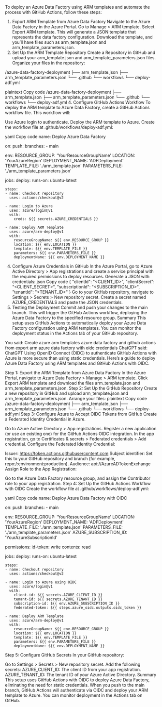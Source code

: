 To deploy an Azure Data Factory using ARM templates and automate the process with GitHub Actions, follow these steps:

1. Export ARM Template from Azure Data Factory
Navigate to the Azure Data Factory in the Azure Portal.
Go to Manage > ARM template.
Select Export ARM template. This will generate a JSON template that represents the data factory configuration.
Download the template, and you’ll have files such as arm_template.json and arm_template_parameters.json.
2. Set Up the ARM Template Repository
Create a Repository in GitHub and upload your arm_template.json and arm_template_parameters.json files.
Organize your files in the repository:

/azure-data-factory-deployment
├── arm_template.json
├── arm_template_parameters.json
└── .github
    └── workflows
        └── deploy-adf.yml

plaintext
Copy code
/azure-data-factory-deployment
├── arm_template.json
├── arm_template_parameters.json
└── .github
    └── workflows
        └── deploy-adf.yml
4. Configure GitHub Actions Workflow
To deploy the ARM template to Azure Data Factory, create a GitHub Actions workflow file. This workflow will:

Use Azure login to authenticate.
Deploy the ARM template to Azure.
Create the workflow file at .github/workflows/deploy-adf.yml:

yaml
Copy code
name: Deploy Azure Data Factory

on:
  push:
    branches:
      - main

env:
  RESOURCE_GROUP: 'YourResourceGroupName'
  LOCATION: 'YourAzureRegion'
  DEPLOYMENT_NAME: 'ADFDeployment'
  TEMPLATE_FILE: './arm_template.json'
  PARAMETERS_FILE: './arm_template_parameters.json'

jobs:
  deploy:
    runs-on: ubuntu-latest

    steps:
    - name: Checkout repository
      uses: actions/checkout@v2

    - name: Login to Azure
      uses: azure/login@v1
      with:
        creds: ${{ secrets.AZURE_CREDENTIALS }}

    - name: Deploy ARM Template
      uses: azure/arm-deploy@v1
      with:
        resourceGroupName: ${{ env.RESOURCE_GROUP }}
        location: ${{ env.LOCATION }}
        template: ${{ env.TEMPLATE_FILE }}
        parameters: ${{ env.PARAMETERS_FILE }}
        deploymentName: ${{ env.DEPLOYMENT_NAME }}
4. Configure Azure Credentials in GitHub
In the Azure Portal, go to Azure Active Directory > App registrations and create a service principal with the required permissions to deploy resources.
Generate a JSON with credentials:
json
Copy code
{
  "clientId": "<CLIENT_ID>",
  "clientSecret": "<CLIENT_SECRET>",
  "subscriptionId": "<SUBSCRIPTION_ID>",
  "tenantId": "<TENANT_ID>"
}
Go to your GitHub repository, navigate to Settings > Secrets > New repository secret.
Create a secret named AZURE_CREDENTIALS and paste the JSON credentials.
5. Testing the Deployment
Commit and push your changes to the main branch.
This will trigger the GitHub Actions workflow, deploying the Azure Data Factory to the specified resource group.
Summary
This setup uses GitHub Actions to automatically deploy your Azure Data Factory configuration using ARM templates. You can monitor the deployment status in the Actions tab of your GitHub repository.







You said:
Create azure arm templates azure data factory and github actions from export arm azure data factory  with oidc credentials 
ChatGPT said:
ChatGPT
Using OpenID Connect (OIDC) to authenticate GitHub Actions with Azure is more secure than using static credentials. Here’s a guide to deploy Azure Data Factory using ARM templates and GitHub Actions with OIDC.

Step 1: Export the ARM Template from Azure Data Factory
In the Azure Portal, navigate to Azure Data Factory > Manage > ARM template.
Click Export ARM template and download the files arm_template.json and arm_template_parameters.json.
Step 2: Set Up the GitHub Repository
Create a new repository in GitHub and upload arm_template.json and arm_template_parameters.json.
Arrange your files:
plaintext
Copy code
/azure-data-factory-deployment
├── arm_template.json
├── arm_template_parameters.json
└── .github
    └── workflows
        └── deploy-adf.yml
Step 3: Configure Azure to Accept OIDC Tokens from GitHub
Create a Federated Identity Credential in Azure.

Go to Azure Active Directory > App registrations.
Register a new application (or use an existing one) for the GitHub Actions OIDC integration.
In the app registration, go to Certificates & secrets > Federated credentials > Add credential.
Configure the Federated Identity Credential:

Issuer: https://token.actions.githubusercontent.com
Subject identifier: Set this to your GitHub repository and branch (for example, repo:<YourGitHubOrg>/<YourRepo>:environment:production).
Audience: api://AzureADTokenExchange
Assign Role to the App Registration:

Go to the Azure Data Factory resource group, and assign the Contributor role to your app registration.
Step 4: Set Up the GitHub Actions Workflow with OIDC
Create the workflow file at .github/workflows/deploy-adf.yml:

yaml
Copy code
name: Deploy Azure Data Factory with OIDC

on:
  push:
    branches:
      - main

env:
  RESOURCE_GROUP: 'YourResourceGroupName'
  LOCATION: 'YourAzureRegion'
  DEPLOYMENT_NAME: 'ADFDeployment'
  TEMPLATE_FILE: './arm_template.json'
  PARAMETERS_FILE: './arm_template_parameters.json'
  AZURE_SUBSCRIPTION_ID: 'YourAzureSubscriptionId'

permissions:
  id-token: write
  contents: read

jobs:
  deploy:
    runs-on: ubuntu-latest

    steps:
    - name: Checkout repository
      uses: actions/checkout@v2

    - name: Login to Azure using OIDC
      uses: azure/login@v1
      with:
        client-id: ${{ secrets.AZURE_CLIENT_ID }}
        tenant-id: ${{ secrets.AZURE_TENANT_ID }}
        subscription-id: ${{ env.AZURE_SUBSCRIPTION_ID }}
        federated-token: ${{ steps.azure_oidc.outputs.oidc_token }}

    - name: Deploy ARM Template
      uses: azure/arm-deploy@v1
      with:
        resourceGroupName: ${{ env.RESOURCE_GROUP }}
        location: ${{ env.LOCATION }}
        template: ${{ env.TEMPLATE_FILE }}
        parameters: ${{ env.PARAMETERS_FILE }}
        deploymentName: ${{ env.DEPLOYMENT_NAME }}
Step 5: Configure GitHub Secrets
In your GitHub repository:

Go to Settings > Secrets > New repository secret.
Add the following secrets:
AZURE_CLIENT_ID: The client ID from your app registration.
AZURE_TENANT_ID: The tenant ID of your Azure Active Directory.
Summary
This setup uses GitHub Actions with OIDC to deploy Azure Data Factory, eliminating the need for static credentials. When you push to the main branch, GitHub Actions will authenticate via OIDC and deploy your ARM template to Azure. You can monitor deployment in the Actions tab on GitHub.







